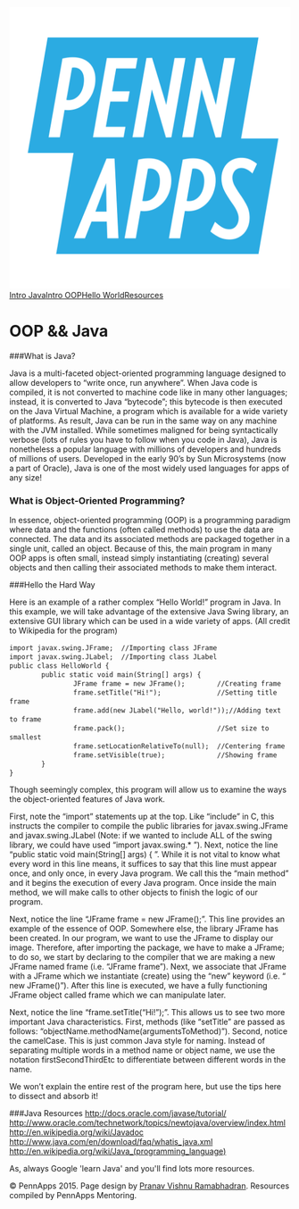 <div class="hidden"><meta property="og:image" content="http://2015s.pennapps.com/assets/images/logo.png"><link rel="shortcut icon" href="http://2015s.pennapps.com/assets/images/logo.png"><link rel="stylesheet" href="assets/css/global.css"><link rel="stylesheet" href="http://netdna.bootstrapcdn.com/font-awesome/4.0.3/css/font-awesome.css"><link rel="stylesheet" href='http://fonts.googleapis.com/css?family=Open+Sans:300italic,400italic,600italic,700italic,400,300,600,700' type='text/css'></div><div class="nav-items"><a href="index.html"><img src="assets/img/logo.svg"></a><a href="#what-is-java" class="nav-item">Intro Java</a><a href="#what-is-object-oriented-programming" class="nav-item">Intro OOP</a><a href="#hello-the-hard-way" class="nav-item">Hello World</a><a href="#java-resources" class="nav-item">Resources</a></div>

OOP && Java <a id="setup-section"></a>
==================================

###What is Java?

Java is a multi-faceted object-oriented programming language designed to allow developers to “write once, run anywhere”. When Java code is compiled, it is not converted to machine code like in many other languages; instead, it is converted to Java “bytecode”; this bytecode is then executed on the Java Virtual Machine, a program which is available for a wide variety of platforms. As result, Java can be run in the same way on any machine with the JVM installed. While sometimes maligned for being syntactically verbose (lots of rules you have to follow when you code in Java), Java is nonetheless a popular language with millions of developers and hundreds of millions of users. Developed in the early 90’s by Sun Microsystems (now a part of Oracle), Java is one of the most widely used languages for apps of any size!

### What is Object-Oriented Programming?
In essence, object-oriented programming (OOP) is a programming paradigm where data and the functions (often called methods) to use the data are connected. The data and its associated methods are packaged together in a single unit, called an object. Because of this, the main program in many OOP apps is often small, instead simply instantiating (creating) several objects and then calling their associated methods to make them interact.


###Hello the Hard Way

Here is an example of a rather complex “Hello World!” program in Java. In this example, we will take advantage of the extensive Java Swing library, an extensive GUI library which can be used in a wide variety of apps. (All credit to Wikipedia for the program)

    import javax.swing.JFrame;  //Importing class JFrame
    import javax.swing.JLabel;  //Importing class JLabel
    public class HelloWorld {
        	public static void main(String[] args) {
                	JFrame frame = new JFrame();       	//Creating frame
                	frame.setTitle("Hi!");             	//Setting title frame
                	frame.add(new JLabel("Hello, world!"));//Adding text to frame
                	frame.pack();                      	//Set size to smallest
                	frame.setLocationRelativeTo(null); 	//Centering frame
                	frame.setVisible(true);            	//Showing frame
        	}
    }
 
Though seemingly complex, this program will allow us to examine the ways the object-oriented features of Java work.

First, note the “import” statements up at the top. Like “include” in C, this instructs the compiler to compile the public libraries for javax.swing.JFrame and javax.swing.JLabel (Note: if we wanted to include ALL of the swing library, we could have used “import javax.swing.* ”).
Next, notice the line “public static void main(String[] args) { ”. While it is not vital to know what every word in this line means, it suffices to say that this line must appear once, and only once, in every Java program. We call this the “main method” and it begins the execution of every Java program. Once inside the main method, we will make calls to other objects to finish the logic of our program.

Next, notice the line “JFrame frame = new JFrame();”. This line provides an example of the essence of OOP. Somewhere else, the library JFrame has been created. In our program, we want to use the JFrame to display our image. Therefore, after importing the package, we have to make a JFrame; to do so, we start by declaring to the compiler that we are making a new JFrame named frame (i.e. “JFrame frame”). Next, we associate that JFrame with a JFrame which we instantiate (create) using the “new” keyword (i.e. “ new JFrame()”). After this line is executed, we have a fully functioning JFrame object called frame which we can manipulate later.

Next, notice the line “frame.setTitle(“Hi!”);”. This allows us to see two more important Java characteristics. First, methods (like “setTitle” are passed as follows: “objectName.methodName(argumentsToMethod)”). Second, notice the camelCase. This is just common Java style for naming. Instead of separating multiple words in a method name or object name, we use the notation firstSecondThirdEtc to differentiate between different words in the name.

We won’t explain the entire rest of the program here, but use the tips here to dissect and absorb it!

###Java Resources
http://docs.oracle.com/javase/tutorial/
http://www.oracle.com/technetwork/topics/newtojava/overview/index.html
http://en.wikipedia.org/wiki/Javadoc
http://www.java.com/en/download/faq/whatis_java.xml
http://en.wikipedia.org/wiki/Java_(programming_language)

As, always Google 'learn Java' and you'll find lots more resources.
 

<div class="footer"><p>&copy; PennApps 2015. Page design by <a href="http://pvrnav.com">Pranav Vishnu Ramabhadran</a>. Resources compiled by PennApps Mentoring.</div>

<script src="http://code.jquery.com/jquery-1.11.0.min.js"></script>
<script src="assets/js/FlowType.js"></script>
<script type="text/javascript">
    $('body').flowtype({
        minimum   : 500,
        maximum   : 1000,
        minFont   : 16,
        maxFont   : 65,
        fontRatio : 40
    });
</script>
